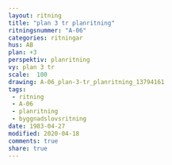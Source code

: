 ```yaml
---
layout: ritning
title: "plan 3 tr planritning"
ritningsnummer: "A-06"
categories: ritningar
hus: AB
plan: +3
perspektiv: planritning
vy: plan 3 tr
scale:  100
drawing: A-06_plan-3-tr_planritning_13794161
tags:
 - ritning
 - A-06
 - planritning
 - byggnadslovsritning
date: 1983-04-27
modified: 2020-04-18
comments: true
share: true
---
```

